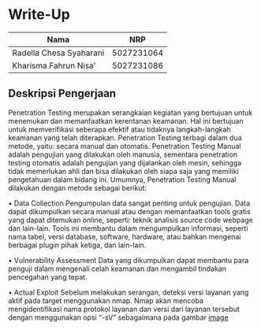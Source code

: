 # Write-Up

| Nama | NRP |
|---|---|
|Radella Chesa Syaharani|5027231064|
|Kharisma Fahrun Nisa' |5027231086|


## Deskripsi Pengerjaan
Penetration Testing merupakan serangkaian kegiatan yang bertujuan untuk menemukan dan memanfaatkan kerentanan keamanan. Hal ini bertujuan untuk memverifikasi seberapa efektif atau tidaknya langkah-langkah keamanan yang telah diterapkan. Penetration Testing terbagi dalam dua metode, yaitu: secara manual dan otomatis. Penetration Testing Manual adalah pengujian yang dilakukan oleh manusia, sementara penetration testing otomatis adalah pengujian yang dijalankan oleh mesin, sehingga tidak memerlukan ahli dan bisa dilakukan oleh siapa saja yang memiliki pengetahuan dalam bidang ini.
Umumnya, Penetration Testing Manual dilakukan dengan metode sebagai berikut:

 • Data Collection
  Pengumpulan data sangat penting untuk pengujian. Data dapat dikumpulkan secara manual atau dengan memanfaatkan tools gratis yang dapat ditemukan online, seperti: teknik analisis source code webpage dan lain-lain. Tools ini   membantu dalam mengumpulkan informasi, seperti nama tabel, versi database, software, hardware, atau bahkan mengenai berbagai plugin pihak ketiga, dan lain-lain.

 • Vulnerability Assessment
	 Data yang dikumpulkan dapat  membantu para penguji dalam mengenali celah keamanan dan mengambil tindakan pencegahan yang tepat.

 • Actual Exploit
 	Sebelum melakukan serangan, deteksi versi layanan yang aktif pada target menggunakan nmap. Nmap akan mencoba mengidentifikasi nama protokol layanan dan versi dari layanan tersebut dengan menggunakan opsi “-sV” sebagaimana pada gambar [image](https://github.com/user-attachments/assets/d1fdd6b8-2941-4a42-9ac8-3a55be58f59b)
